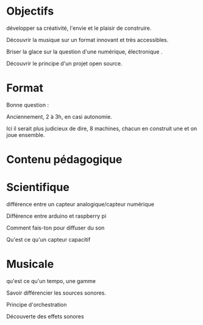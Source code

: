 # Objectifs

développer sa créativité, l'envie et le plaisir de construire.

Découvrir la musique sur un format innovant et très accessibles.

Briser la glace sur la question d'une numérique, électronique .

Découvrir le principe d'un projet open source.

# Format

Bonne question : 

Anciennement, 2 à 3h, en casi autonomie.

Ici il serait plus judicieux de dire, 8 machines, chacun en construit une et on joue ensemble.

# Contenu pédagogique

# Scientifique

différence entre un capteur analogique/capteur numérique

Différence entre arduino et raspberry pi

Comment fais-ton pour diffuser du son

Qu'est ce qu'un capteur capacitif

# Musicale

qu'est ce qu'un tempo, une gamme

Savoir différencier les sources sonores.

Principe d'orchestration

Découverte des effets sonores
